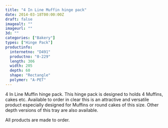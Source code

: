 ```yaml
---
title: "4 In Line Muffin hinge pack"
date: 2014-03-18T00:00:00Z
draft: false
imagealt: ""
imageurl: ""
3d: ""
categories: ["Bakery"]
types: ["Hinge Pack"]
productinfo:
  internetno: "D491"
  productno: "0-229"
  length: 306
  width: 205
  depth: 60
  shape: "Rectangle"
  polymer: "A-PET"
---
```

4 In Line Muffin hinge pack. This hinge pack is designed to holds 4 Muffins, cakes etc. Available to order in clear this is an attractive and versatile product especially designed for Muffins or round cakes of this size. Other depth versions of this tray are also available.

All products are made to order.
